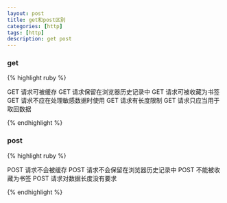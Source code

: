 ```yaml
---
layout: post
title: get和post区别 
categories: [http]
tags: [http]
description: get post 
---
```


<h3>get</h3>

{% highlight ruby %}

GET 请求可被缓存
GET 请求保留在浏览器历史记录中
GET 请求可被收藏为书签
GET 请求不应在处理敏感数据时使用
GET 请求有长度限制
GET 请求只应当用于取回数据

{% endhighlight %}


<h3>post</h3>

{% highlight ruby %}

POST 请求不会被缓存
POST 请求不会保留在浏览器历史记录中
POST 不能被收藏为书签
POST 请求对数据长度没有要求

{% endhighlight %}


